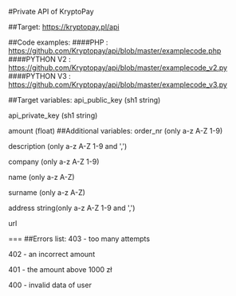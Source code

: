 #Private API of KryptoPay


##Target:
https://kryptopay.pl/api


##Code examples:
####PHP : https://github.com/Kryptopay/api/blob/master/examplecode.php
####PYTHON V2 : https://github.com/Kryptopay/api/blob/master/examplecode_v2.py
####PYTHON V3 : https://github.com/Kryptopay/api/blob/master/examplecode_v3.py

##Target variables:
api_public_key (sh1 string)


api_private_key (sh1 string)


amount (float)
##Additional variables:
order_nr (only a-z A-Z 1-9)


description (only a-z A-Z 1-9 and ',')


company (only a-z A-Z 1-9)


name (only a-z A-Z)


surname (only a-z A-Z)


address string(only a-z A-Z 1-9 and ',')


url 


===
##Errors list:
403 - too many attempts


402 - an incorrect amount


401 - the amount above 1000 zł


400 - invalid data of user
